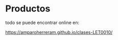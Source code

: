 # Productos

todo se puede encontrar online en:

<https://amparoherreram.github.io/clases-LET0010/>
